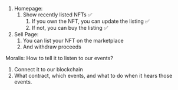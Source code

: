 1. Homepage:
   1. Show recently listed NFTs ✅
      1. If you own the NFT, you can update the listing ✅
      2. If not, you can buy the listing ✅
2. Sell Page:
   1. You can list your NFT on the marketplace
   2. And withdraw proceeds

Moralis: How to tell it to listen to our events?

1. Connect it to our blockchain
2. What contract, which events, and what to do when it hears those events.
